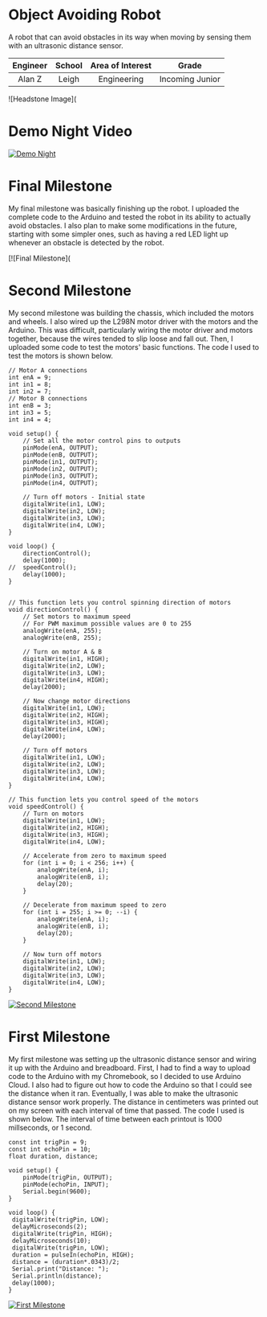 ﻿# Object Avoiding Robot
A robot that can avoid obstacles in its way when moving by sensing them with an ultrasonic distance sensor.

| **Engineer** | **School** | **Area of Interest** | **Grade** |
|:--:|:--:|:--:|:--:|
| Alan Z | Leigh | Engineering | Incoming Junior

![Headstone Image](
  
# Demo Night Video

[![Demo Night](https://res.cloudinary.com/marcomontalbano/image/upload/v1627057413/video_to_markdown/images/youtube--H4ReZvbjj-w-c05b58ac6eb4c4700831b2b3070cd403.jpg)](https://www.youtube.com/watch?v=H4ReZvbjj-w&list=PLe-u_DjFx7eushLEouC1Aq0dlQR5Em00U&index=11 "Alan Z Demo Night")


# Final Milestone

My final milestone was basically finishing up the robot. I uploaded the complete code to the Arduino and tested the robot in its ability to actually avoid obstacles. I also plan to make some modifications in the future, starting with some simpler ones, such as having a red LED light up whenever an obstacle is detected by the robot.

[![Final Milestone](

# Second Milestone

My second milestone was building the chassis, which included the motors and wheels. I also wired up the L298N motor driver with the motors and the Arduino. This was difficult, particularly wiring the motor driver and motors together, because the wires tended to slip loose and fall out. Then, I uploaded some code to test the motors' basic functions. The code I used to test the motors is shown below.

```
// Motor A connections
int enA = 9;
int in1 = 8;
int in2 = 7;
// Motor B connections
int enB = 3;
int in3 = 5;
int in4 = 4;

void setup() {
	// Set all the motor control pins to outputs
	pinMode(enA, OUTPUT);
	pinMode(enB, OUTPUT);
	pinMode(in1, OUTPUT);
	pinMode(in2, OUTPUT);
	pinMode(in3, OUTPUT);
	pinMode(in4, OUTPUT);
	
	// Turn off motors - Initial state
	digitalWrite(in1, LOW);
	digitalWrite(in2, LOW);
	digitalWrite(in3, LOW);
	digitalWrite(in4, LOW);
}

void loop() {
	directionControl();
	delay(1000);
//	speedControl();
	delay(1000);
}


// This function lets you control spinning direction of motors
void directionControl() {
	// Set motors to maximum speed
	// For PWM maximum possible values are 0 to 255
	analogWrite(enA, 255);
	analogWrite(enB, 255);

	// Turn on motor A & B
	digitalWrite(in1, HIGH);
	digitalWrite(in2, LOW);
	digitalWrite(in3, LOW);
	digitalWrite(in4, HIGH);
	delay(2000);
	
	// Now change motor directions
	digitalWrite(in1, LOW);
	digitalWrite(in2, HIGH);
	digitalWrite(in3, HIGH);
	digitalWrite(in4, LOW);
	delay(2000);
	
	// Turn off motors
	digitalWrite(in1, LOW);
	digitalWrite(in2, LOW);
	digitalWrite(in3, LOW);
	digitalWrite(in4, LOW);
}

// This function lets you control speed of the motors
void speedControl() {
	// Turn on motors
	digitalWrite(in1, LOW);
	digitalWrite(in2, HIGH);
	digitalWrite(in3, HIGH);
	digitalWrite(in4, LOW);

	// Accelerate from zero to maximum speed
	for (int i = 0; i < 256; i++) {
		analogWrite(enA, i);
		analogWrite(enB, i);
		delay(20);
	}
	
	// Decelerate from maximum speed to zero
	for (int i = 255; i >= 0; --i) {
		analogWrite(enA, i);
		analogWrite(enB, i);
		delay(20);
	}
	
	// Now turn off motors
	digitalWrite(in1, LOW);
	digitalWrite(in2, LOW);
	digitalWrite(in3, LOW);
	digitalWrite(in4, LOW);
}
```

[![Second Milestone](https://res.cloudinary.com/marcomontalbano/image/upload/v1626886019/video_to_markdown/images/youtube--hsiMysgAM8c-c05b58ac6eb4c4700831b2b3070cd403.jpg)](https://youtu.be/hsiMysgAM8c "Alan Z Milestone 2")


# First Milestone

My first milestone was setting up the ultrasonic distance sensor and wiring it up with the Arduino and breadboard. First, I had to find a way to upload code to the Arduino with my Chromebook, so I decided to use Arduino Cloud. I also had to figure out how to code the Arduino so that I could see the distance when it ran. Eventually, I was able to make the ultrasonic distance sensor work properly. The distance in centimeters was printed out on my screen with each interval of time that passed. The code I used is shown below. The interval of time between each printout is 1000 millseconds, or 1 second.

```
const int trigPin = 9; 
const int echoPin = 10;
float duration, distance; 

void setup() {
    pinMode(trigPin, OUTPUT); 
    pinMode(echoPin, INPUT); 
    Serial.begin(9600); 
}

void loop() {
 digitalWrite(trigPin, LOW); 
 delayMicroseconds(2); 
 digitalWrite(trigPin, HIGH); 
 delayMicroseconds(10); 
 digitalWrite(trigPin, LOW); 
 duration = pulseIn(echoPin, HIGH); 
 distance = (duration*.0343)/2; 
 Serial.print("Distance: "); 
 Serial.println(distance); 
 delay(1000); 
}
```

[![First Milestone](https://res.cloudinary.com/marcomontalbano/image/upload/v1626452357/video_to_markdown/images/youtube--52GaqGRs94M-c05b58ac6eb4c4700831b2b3070cd403.jpg)](https://youtu.be/52GaqGRs94M "Alan Z Milestone 1")


